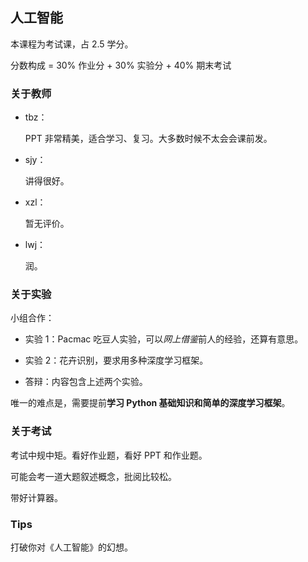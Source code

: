 ## 人工智能

本课程为考试课，占 2.5 学分。

分数构成 = 30% 作业分 + 30% 实验分 + 40% 期末考试

### 关于教师

- tbz：

  PPT 非常精美，适合学习、复习。大多数时候不太会会课前发。

- sjy：

  讲得很好。
  
- xzl：

  暂无评价。

- lwj：

  润。

### 关于实验

小组合作：

- 实验 1：Pacmac 吃豆人实验，可以*网上借鉴*前人的经验，还算有意思。
- 实验 2：花卉识别，要求用多种深度学习框架。

- 答辩：内容包含上述两个实验。

唯一的难点是，需要提前**学习 Python 基础知识和简单的深度学习框架**。

### 关于考试

考试中规中矩。看好作业题，看好 PPT 和作业题。

可能会考一道大题叙述概念，批阅比较松。

带好计算器。

### Tips

打破你对《人工智能》的幻想。

